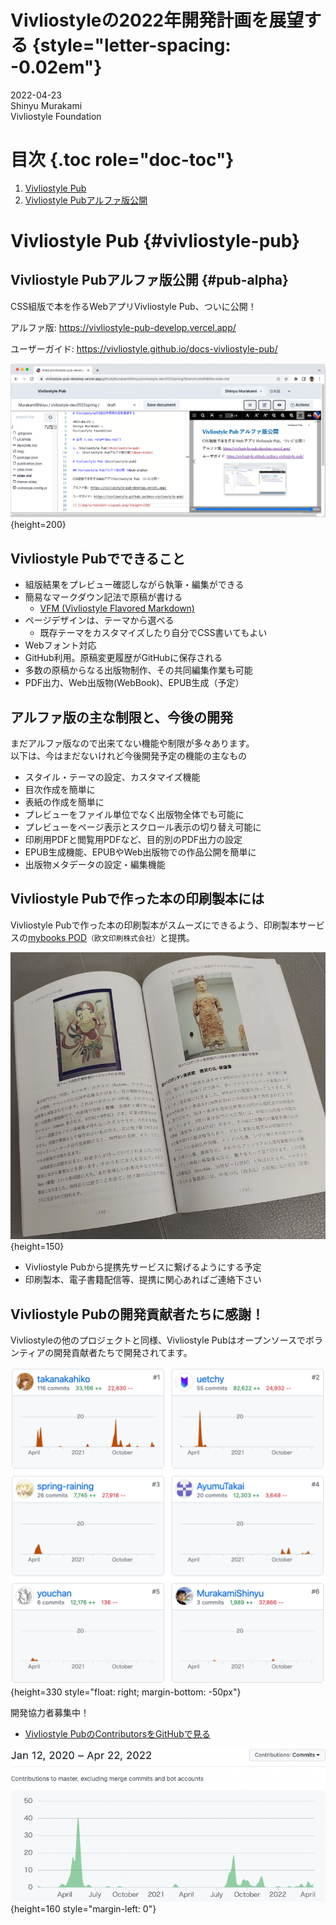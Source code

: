 # Vivliostyleの2022年開発計画を展望する {style="letter-spacing: -0.02em"}

2022-04-23 \
Shinyu Murakami \
Vivliostyle Foundation

# 目次 {.toc role="doc-toc"}

1. [Vivliostyle Pub](#vivliostyle-pub)
  1. [Vivliostyle Pubアルファ版公開](#pub-alpha)

# Vivliostyle Pub {#vivliostyle-pub}

## Vivliostyle Pubアルファ版公開 {#pub-alpha}

CSS組版で本を作るWebアプリVivliostyle Pub、ついに公開！

アルファ版: https://vivliostyle-pub-develop.vercel.app/

ユーザーガイド: https://vivliostyle.github.io/docs-vivliostyle-pub/

![Vivliostyle Pubで執筆中の画面](img/screenshot-vivpub.png){height=200}

## Vivliostyle Pubでできること

- 組版結果をプレビュー確認しながら執筆・編集ができる
- 簡易なマークダウン記法で原稿が書ける
  - [VFM (Vivliostyle Flavored Markdown)](https://vivliostyle.github.io/vfm/#/ja/vfm)
- ページデザインは、テーマから選べる
  - 既存テーマをカスタマイズしたり自分でCSS書いてもよい
- Webフォント対応
- GitHub利用。原稿変更履歴がGitHubに保存される
- 多数の原稿からなる出版物制作、その共同編集作業も可能
- PDF出力、Web出版物(WebBook)、EPUB生成（予定）

## アルファ版の主な制限と、今後の開発

まだアルファ版なので出来てない機能や制限が多々あります。  
以下は、今はまだないけれど今後開発予定の機能の主なもの

- スタイル・テーマの設定、カスタマイズ機能
- 目次作成を簡単に
- 表紙の作成を簡単に
- プレビューをファイル単位でなく出版物全体でも可能に
- プレビューをページ表示とスクロール表示の切り替え可能に
- 印刷用PDFと閲覧用PDFなど、目的別のPDF出力の設定
- EPUB生成機能、EPUBやWeb出版物での作品公開を簡単に
- 出版物メタデータの設定・編集機能

## Vivliostyle Pubで作った本の印刷製本には

Vivliostyle Pubで作った本の印刷製本がスムーズにできるよう、印刷製本サービスの[mybooks POD](https://pod.mybooks.jp/)<small>（欧文印刷株式会社）</small>と提携。

![Vivliostyle → mybooks PODで印刷製本した本の見本](img/mybookphoto.jpg){height=150}

- Vivliostyle Pubから提携先サービスに繋げるようにする予定
- 印刷製本、電子書籍配信等、提携に関心あればご連絡下さい

## Vivliostyle Pubの開発貢献者たちに感謝！

Vivliostyleの他のプロジェクトと同様、Vivliostyle Pubはオープンソースでボランティアの開発貢献者たちで開発されてます。

![](img/pub-contributors.png){height=330 style="float: right; margin-bottom: -50px"}

開発協力者募集中！

- [Vivliostyle PubのContributorsをGitHubで見る](https://github.com/vivliostyle/vivliostyle-pub/graphs/contributors)

![この2年間のコミットのグラフ](img/pub-contribution.png){height=160 style="margin-left: 0"}<br>
